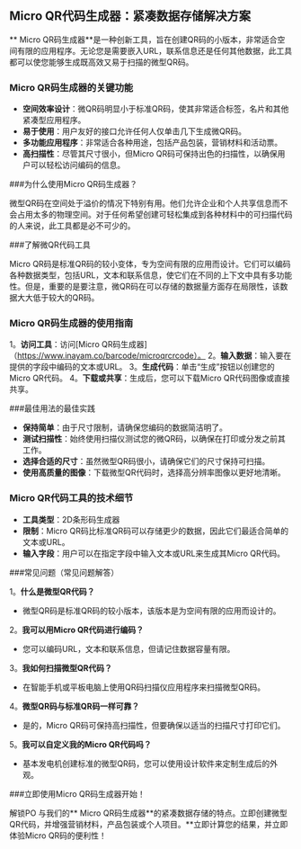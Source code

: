 ## Micro QR代码生成器：紧凑数据存储解决方案

** Micro QR码生成器**是一种创新工具，旨在创建QR码的小版本，非常适合空间有限的应用程序。无论您是需要嵌入URL，联系信息还是任何其他数据，此工具都可以使您能够生成既高效又易于扫描的微型QR码。

### Micro QR码生成器的关键功能

-  **空间效率设计**：微QR码明显小于标准QR码，使其非常适合标签，名片和其他紧凑型应用程序。
-  **易于使用**：用户友好的接口允许任何人仅单击几下生成微QR码。
-  **多功能应用程序**：非常适合各种用途，包括产品包装，营销材料和活动票。
-  **高扫描性**：尽管其尺寸很小，但Micro QR码可保持出色的扫描性，以确保用户可以轻松访问编码的信息。

###为什么使用Micro QR码生成器？

微型QR码在空间处于溢价的情况下特别有用。他们允许企业和个人共享信息而不会占用太多的物理空间。对于任何希望创建可轻松集成到各种材料中的可扫描代码的人来说，此工具都是必不可少的。

###了解微QR代码工具

Micro QR码是标准QR码的较小变体，专为空间有限的应用而设计。它们可以编码各种数据类型，包括URL，文本和联系信息，使它们在不同的上下文中具有多功能性。但是，重要的是要注意，微QR码在可以存储的数据量方面存在局限性，该数据大大低于较大的QR码。

### Micro QR码生成器的使用指南

1。**访问工具**：访问[Micro QR码生成器]（https://www.inayam.co/barcode/microqrcrcode）。
2。**输入数据**：输入要在提供的字段中编码的文本或URL。
3。**生成代码**：单击“生成”按钮以创建您的Micro QR代码。
4。**下载或共享**：生成后，您可以下载Micro QR代码图像或直接共享。

###最佳用法的最佳实践

-  **保持简单**：由于尺寸限制，请确保您编码的数据简洁明了。
-  **测试扫描性**：始终使用扫描仪测试您的微QR码，以确保在打印或分发之前其工作。
-  **选择合适的尺寸**：虽然微型QR码很小，请确保它们的尺寸保持可扫描。
-  **使用高质量的图像**：下载微型QR代码时，选择高分辨率图像以更好地清晰。

### Micro QR代码工具的技术细节

-  **工具类型**：2D条形码生成器
-  **限制**：Micro QR码比标准QR码可以存储更少的数据，因此它们最适合简单的文本或URL。
-  **输入字段**：用户可以在指定字段中输入文本或URL来生成其Micro QR代码。

###常见问题（常见问题解答）

1。**什么是微型QR代码？**
- 微型QR码是标准QR码的较小版本，该版本是为空间有限的应用而设计的。

2。**我可以用Micro QR代码进行编码？**
- 您可以编码URL，文本和联系信息，但请记住数据容量有限。

3。**我如何扫描微型QR代码？**
- 在智能手机或平板电脑上使用QR码扫描仪应用程序来扫描微型QR码。

4。**微型QR码与标准QR码一样可靠？**
- 是的，Micro QR码可保持高扫描性，但要确保以适当的扫描尺寸打印它们。

5。**我可以自定义我的Micro QR代码吗？**
- 基本发电机创建标准的微型QR码，您可以使用设计软件来定制生成后的外观。

###立即使用Micro QR码生成器开始！

解锁PO 与我们的** Micro QR码生成器**的紧凑数据存储的特​​点。立即创建微型QR代码，并增强营销材料，产品包装或个人项目。**立即计算您的结果，并立即体验Micro QR码的便利性！